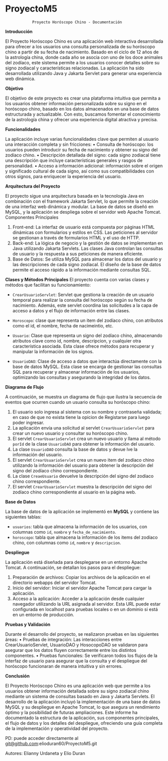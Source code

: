 # ProyectoM5
                Proyecto Horóscopo Chino - Documentación


**Introducción**

El Proyecto Horóscopo Chino es una aplicación web interactiva desarrollada para ofrecer a los usuarios una consulta personalizada de su horóscopo chino a partir de su fecha de nacimiento. Basado en el ciclo de 12 años de la astrología china, donde cada año se asocia con uno de los doce animales del zodíaco, este sistema permite a los usuarios conocer detalles sobre su signo zodiacal y características relacionadas. La aplicación ha sido desarrollada utilizando Java y Jakarta Servlet para generar una experiencia web dinámica.


**Objetivo**

El objetivo de este proyecto es crear una plataforma intuitiva que permita a los usuarios obtener información personalizada sobre su signo en el horóscopo chino, basado en los datos almacenados en una base de datos estructurada y actualizable. Con esto, buscamos fomentar el conocimiento de la astrología china y ofrecer una experiencia digital atractiva y precisa.


**Funcionalidades**

La aplicación incluye varias funcionalidades clave que permiten al usuario una interacción completa y sin fricciones:
•	Consulta de horóscopo: los usuarios pueden introducir su fecha de nacimiento y obtener su signo del zodíaco chino.
•	Descripción detallada del signo: cada signo zodiacal tiene una descripción que incluye características generales y rasgos de personalidad.
•	Acceso a información adicional: información sobre el origen y significado cultural de cada signo, así como sus compatibilidades con otros signos, para enriquecer la experiencia del usuario.


**Arquitectura del Proyecto**

El proyecto sigue una arquitectura basada en la tecnología Java en combinación con el framework Jakarta Servlet, lo que permite la creación de una interfaz web dinámica y modular. La base de datos se diseñó en MySQL, y la aplicación se despliega sobre el servidor web Apache Tomcat.
Componentes Principales
1.	Front-end: La interfaz de usuario está compuesta por páginas HTML dinámicas con formularios y estilos en CSS. Las peticiones al servidor se gestionan a través de formularios HTML y el uso de HTTP.
2.	Back-end: La lógica de negocio y la gestión de datos se implementan en Java utilizando Jakarta Servlets. Las clases Java controlan las consultas de usuario y la respuesta a sus peticiones de manera eficiente.
3.	Base de Datos: Se utiliza MySQL para almacenar los datos del usuario y las descripciones de cada signo zodiacal. El diseño de la base de datos permite el acceso rápido a la información mediante consultas SQL.


**Clases y Métodos Principales**
El proyecto cuenta con varias clases y métodos que facilitan su funcionamiento:
* `CrearUsuarioServlet`: Servlet que gestiona la creación de un usuario temporal para realizar la consulta del horóscopo según su fecha de nacimiento. Además, este servlet coordina las solicitudes a la capa de acceso a datos y el flujo de información entre las clases.

* `Horoscopo`: clase que representa un item del zodíaco chino, con atributos como el id, el nombre, fecha de nacimeintio, etc.
* `Usuario`:  Clase que representa un signo del zodíaco chino, almacenando atributos clave como id, nombre, descripcion, y cualquier otra característica asociada. Esta clase ofrece métodos para recuperar y manipular la información de los signos.

* `UsuarioDAO`: Clase de acceso a datos que interactúa directamente con la base de datos MySQL. Esta clase se encarga de gestionar las consultas SQL para recuperar y almacenar información de los usuarios, optimizando las consultas y asegurando la integridad de los datos.


**Diagrama de Flujo**

A continuación, se muestra un diagrama de flujo que ilustra la secuencia de eventos que ocurren cuando un usuario consulta su horóscopo chino:

1.	El usuario solo ingresa al sistema con su nombre y contraseña validada; en caso de que no exista tiene la opicion de Registarse para luego poder ingresar.
2.	La aplicación envía una solicitud al servlet `CrearUsuarioServlet` para crear un nuevo usuario y consultar su horóscopo chino.
3.	El servlet `CrearUsuarioServlet` crea un nuevo usuario y llama al método `porId` de la clase `UsuarioDAO` para obtener la información del usuario.
4.	La clase `UsuarioDAO` consulta la base de datos y devue lve la información del usuario.
5.	El servlet `CrearUsuarioServlet` crea un nuevo item del zodíaco chino utilizando la información del usuario para obtener la descripción del signo del zodíaco chino correspondiente.
6.	La clase `CreaeUsuario` devuelve la descripción del signo del zodíaco chino correspondiente.
7.	El servlet `CrearUsuarioServlet` muestra la descripción del signo del zodíaco chino correspondiente al usuario en la página web.

**Base de Datos**

La base de datos de la aplicación se implementó en **MySQL** y contiene las siguientes tablas:

* `usuarios`: tabla que almacena la información de los usuarios, con columnas como `id`, `nombre` y `fecha_de_nacimiento`.
* `horoscopo`: tabla que almacena la información de los items del zodíaco chino, con columnas como `id`, `nombre` y `descripcion`.

**Despliegue**

La aplicación está diseñada para desplegarse en un entorno Apache Tomcat. A continuación, se detallan los pasos para el despliegue:
1.	Preparación de archivos: Copiar los archivos de la aplicación en el directorio webapps del servidor Tomcat.
2.	Inicio del servidor: Iniciar el servidor Apache Tomcat para cargar la aplicación.
3.	Acceso a la aplicación: Acceder a la aplicación desde cualquier navegador utilizando la URL asignada al servidor. Esta URL puede estar configurada en localhost para pruebas locales o en un dominio si está en un entorno de producción.

**Pruebas y Validación**

Durante el desarrollo del proyecto, se realizaron pruebas en las siguientes áreas:
•	Pruebas de integración: Las interacciones entre CrearUsuarioServlet, UsuarioDAO y HosocopoDAO  se validaron para asegurar que los datos fluyen correctamente entre los distintos componentes.
•	Pruebas funcionales: Se verificaron todos los flujos de la interfaz de usuario para asegurar que la consulta y el despliegue del horóscopo funcionaran de manera intuitiva y sin errores.


**Conclusión**

El Proyecto Horóscopo Chino es una aplicación web que permite a los usuarios obtener información detallada sobre su signo zodiacal chino mediante un sistema de consultas basado en Java y Jakarta Servlets. El desarrollo de la aplicación incluyó la implementación de una base de datos MySQL y su despliegue en Apache Tomcat, lo que asegura un rendimiento óptimo y la posibilidad de futuras ampliaciones. Este informe ha documentado la estructura de la aplicación, sus componentes principales, el flujo de datos y los detalles del despliegue, ofreciendo una guía completa de la implementación y operatividad del proyecto.

PD: puede acceder directamente al git@github.com:elioduran60/ProyectoM5.git 

Autores:
Elianny Urdaneta y Elio Duran

